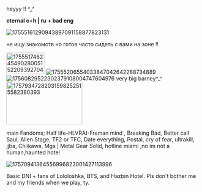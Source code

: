 heyyy !!  ^_^


  **eternal c+h | ru + bad eng**

![17555161290943897091158877823131](https://github.com/user-attachments/assets/0cc868bc-b1b1-4b4a-8a3b-c940462fc59d)

не ищу знакомств но готов часто сидеть с вами на зоне !!

<img width="99" height="56" alt="17555174624549028005152209392704" src="https://github.com/user-attachments/assets/4382144c-2307-4531-b122-ae7f84f6eec6" /> ![17555206554033847042642288734889](https://github.com/user-attachments/assets/c133c3ed-0693-47e2-af0d-487d49352a16) ![17560829522302379108004747604976](https://github.com/user-attachments/assets/ba6465e6-a4c8-455a-bf70-6eab8d93fd1e)
very big barney^_^ <img width="198" height="112" alt="17579347282031598252515582380393" src="https://github.com/user-attachments/assets/7fc392b6-de71-43cf-a05a-5d4bd5b51693" />




main Fandoms; Half life-HLVRAI-Freman mind , Breaking Bad, Better call Saul, Alien Stage, TF2 or TFC, Date everything, Postal, cry of fear, ultrakill, jjba, Chiikawa, Mgs | Metal Gear Solid, hotline miami ,no im not a human,haunted hotel

![17570941364556996823001427113996](https://github.com/user-attachments/assets/23b45c2b-abc8-44ac-916e-f9e0a03a5b21)

Basic DNI + fans of Lololoshka, BTS, and Hazbin Hotel. 
Pls don't bother me and my friends when we play, ty. 
